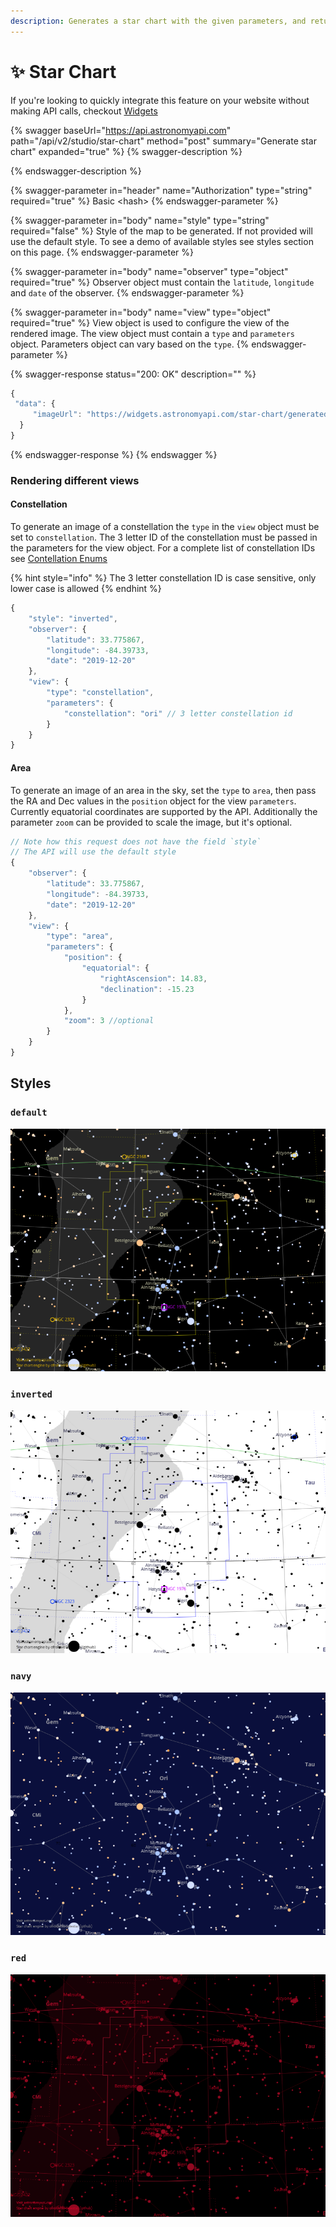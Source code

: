 ```yaml
---
description: Generates a star chart with the given parameters, and returns the url.
---
```


# ✨ Star Chart

If you're looking to quickly integrate this feature on your website without making API calls, checkout [Widgets](../../widgets.md)

{% swagger baseUrl="https://api.astronomyapi.com" path="/api/v2/studio/star-chart" method="post" summary="Generate star chart" expanded="true" %}
{% swagger-description %}

{% endswagger-description %}

{% swagger-parameter in="header" name="Authorization" type="string" required="true" %}
Basic \<hash>
{% endswagger-parameter %}

{% swagger-parameter in="body" name="style" type="string" required="false" %}
Style of the map to be generated. If not provided will use the default style. To see a demo of available styles see styles section on this page.&#x20;
{% endswagger-parameter %}

{% swagger-parameter in="body" name="observer" type="object" required="true" %}
Observer object must contain the `latitude`, `longitude` and `date` of the observer.
{% endswagger-parameter %}

{% swagger-parameter in="body" name="view" type="object" required="true" %}
View object is used to configure the view of the rendered image. The view object must contain a `type` and `parameters` object. Parameters object can vary based on the `type`.
{% endswagger-parameter %}

{% swagger-response status="200: OK" description="" %}
```typescript
{
 "data": {
     "imageUrl": "https://widgets.astronomyapi.com/star-chart/generated/1234567890.png"
  }
}
```
{% endswagger-response %}
{% endswagger %}

### Rendering different views

#### Constellation

To generate an image of a constellation the `type` in the `view` object must be set to `constellation`. The 3 letter ID of the constellation must be passed in the parameters for the view object. For a complete list of constellation IDs see [Contellation Enums](../../requests-and-response/constellation-enums.md)

{% hint style="info" %}
The 3 letter constellation ID is case sensitive, only lower case is allowed
{% endhint %}

```typescript
{
    "style": "inverted",
    "observer": {
        "latitude": 33.775867,
        "longitude": -84.39733,
        "date": "2019-12-20"
    },
    "view": {
        "type": "constellation",
        "parameters": {
            "constellation": "ori" // 3 letter constellation id
        }
    }
}
```

#### Area

To generate an image of an area in the sky, set the `type` to `area`, then pass the RA and Dec values in the `position` object for the view `parameters`. Currently equatorial coordinates are supported by the API. Additionally the parameter `zoom` can be provided to scale the image, but it's optional.

```typescript
// Note how this request does not have the field `style` 
// The API will use the default style
{
    "observer": {
        "latitude": 33.775867,
        "longitude": -84.39733,
        "date": "2019-12-20"
    },
    "view": {
        "type": "area",
        "parameters": {
            "position": {
                "equatorial": {
                    "rightAscension": 14.83,
                    "declination": -15.23
                }
            },
            "zoom": 3 //optional
        }
    }
}
```

## Styles

### `default`

![](../../.gitbook/assets/a458456e6535de44ec8cf5fc78e54230efd961319d1e04615235585de53a4c98.png)

### `inverted`

![](../../.gitbook/assets/d11505ad53287e9bbb36be2f059b09fa3e0b765408e2df6659bb8e37957668db.png)

### `navy`

![](../../.gitbook/assets/b7654698395061f2e6985b49c5f9b4e6a55c5aec350f9919a3e00818c701d199.png)

### `red`

![](../../.gitbook/assets/9094a7b39b3ff6b06cf577ceb8f4c1cac3d2aa25fd07c74cb23f109ff32f5f59.png)

